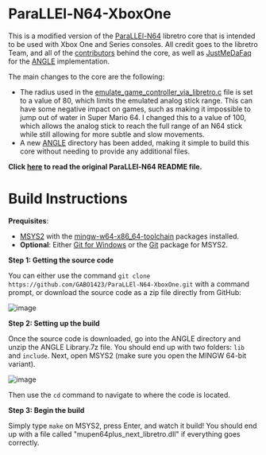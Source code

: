 # ParaLLEl-N64-XboxOne
This is a modified version of the [ParaLLEl-N64](https://github.com/libretro/parallel-n64) libretro core that is intended to be used with Xbox One and Series consoles. All credit goes to the libretro Team, and all of the [contributors](https://github.com/libretro/parallel-n64/graphs/contributors) behind the core, as well as [JustMeDaFaq](https://github.com/JustMeDaFaq) for the [ANGLE](https://github.com/google/angle) implementation.

The main changes to the core are the following:

- The radius used in the [emulate_game_controller_via_libretro.c](https://github.com/GABO1423/ParaLLEl-N64-XboxOne/blob/master/mupen64plus-core/src/plugin/emulate_game_controller_via_libretro.c#L324) file is set to a value of 80, which limits the emulated analog stick range. This can have some negative impact on games, such as making it impossible to jump out of water in Super Mario 64. I changed this to a value of 100, which allows the analog stick to reach the full range of an N64 stick while still allowing for more subtle and slow movements.
- A new [ANGLE](https://github.com/GABO1423/ParaLLEl-N64-XboxOne/tree/master/ANGLE) directory has been added, making it simple to build this core without needing to provide any additional files.

**Click [here](https://github.com/GABO1423/ParaLLEl-N64-XboxOne/blob/master/README-original.md) to read the original ParaLLEl-N64 README file.**

# Build Instructions

**Prequisites**:

- [MSYS2](https://www.msys2.org/) with the [mingw-w64-x86_64-toolchain](https://packages.msys2.org/group/mingw-w64-x86_64-toolchain) packages installed.
- **Optional**: Either [Git for Windows](https://gitforwindows.org/) or the [Git](https://packages.msys2.org/package/git) package for MSYS2.

**Step 1: Getting the source code**

You can either use the command `git clone https://github.com/GABO1423/ParaLLEl-N64-XboxOne.git` with a command prompt, or download the source code as a zip file directly from GitHub:

![image](https://user-images.githubusercontent.com/35014183/169628043-704cc650-8b91-44d1-81f8-ca2af9aa717a.png)

**Step 2: Setting up the build**

Once the source code is downloaded, go into the ANGLE directory and unzip the ANGLE Library.7z file. You should end up with two folders: `lib` and `include`.
Next, open MSYS2 (make sure you open the MINGW 64-bit variant).

![image](https://user-images.githubusercontent.com/35014183/164373294-7e12f238-b013-40df-b686-1ef24c541d9d.png)

Then use the `cd` command to navigate to where the code is located.

**Step 3: Begin the build**

Simply type `make` on MSYS2, press Enter, and watch it build! You should end up with a file called "mupen64plus_next_libretro.dll" if everything goes correctly.
